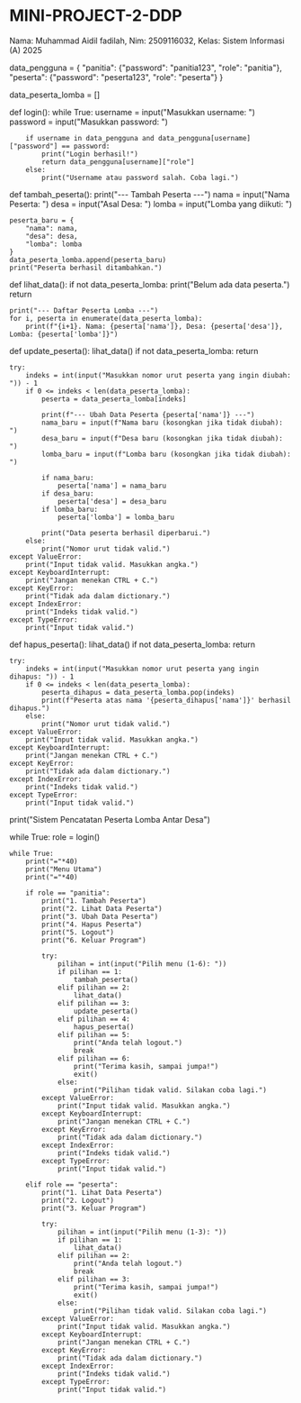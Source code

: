 # MINI-PROJECT-2-DDP
Nama: Muhammad Aidil fadilah, Nim: 2509116032, Kelas: Sistem Informasi (A) 2025

data_pengguna = {
    "panitia": {"password": "panitia123", "role": "panitia"},
    "peserta": {"password": "peserta123", "role": "peserta"}
}

data_peserta_lomba = []

def login():
    while True:
        username = input("Masukkan username: ")
        password = input("Masukkan password: ")

        if username in data_pengguna and data_pengguna[username]["password"] == password:
            print("Login berhasil!")
            return data_pengguna[username]["role"]
        else:
            print("Username atau password salah. Coba lagi.")

def tambah_peserta():
    print("--- Tambah Peserta ---")
    nama = input("Nama Peserta: ")
    desa = input("Asal Desa: ")
    lomba = input("Lomba yang diikuti: ")
    
    peserta_baru = {
        "nama": nama,
        "desa": desa,
        "lomba": lomba
    }
    data_peserta_lomba.append(peserta_baru)
    print("Peserta berhasil ditambahkan.")

def lihat_data():
    if not data_peserta_lomba:
        print("Belum ada data peserta.")
        return

    print("--- Daftar Peserta Lomba ---")
    for i, peserta in enumerate(data_peserta_lomba):
        print(f"{i+1}. Nama: {peserta['nama']}, Desa: {peserta['desa']}, Lomba: {peserta['lomba']}")

def update_peserta():
    lihat_data()
    if not data_peserta_lomba:
        return
        
    try:
        indeks = int(input("Masukkan nomor urut peserta yang ingin diubah: ")) - 1
        if 0 <= indeks < len(data_peserta_lomba):
            peserta = data_peserta_lomba[indeks]
            
            print(f"--- Ubah Data Peserta {peserta['nama']} ---")
            nama_baru = input(f"Nama baru (kosongkan jika tidak diubah): ")
            desa_baru = input(f"Desa baru (kosongkan jika tidak diubah): ")
            lomba_baru = input(f"Lomba baru (kosongkan jika tidak diubah): ")
            
            if nama_baru:
                peserta['nama'] = nama_baru
            if desa_baru:
                peserta['desa'] = desa_baru
            if lomba_baru:
                peserta['lomba'] = lomba_baru
            
            print("Data peserta berhasil diperbarui.")
        else:
            print("Nomor urut tidak valid.")
    except ValueError:
        print("Input tidak valid. Masukkan angka.")
    except KeyboardInterrupt:
        print("Jangan menekan CTRL + C.")
    except KeyError:
        print("Tidak ada dalam dictionary.")
    except IndexError:
        print("Indeks tidak valid.")
    except TypeError:
        print("Input tidak valid.")

def hapus_peserta():
    lihat_data()
    if not data_peserta_lomba:
        return
        
    try:
        indeks = int(input("Masukkan nomor urut peserta yang ingin dihapus: ")) - 1
        if 0 <= indeks < len(data_peserta_lomba):
            peserta_dihapus = data_peserta_lomba.pop(indeks)
            print(f"Peserta atas nama '{peserta_dihapus['nama']}' berhasil dihapus.")
        else:
            print("Nomor urut tidak valid.")
    except ValueError:
        print("Input tidak valid. Masukkan angka.")
    except KeyboardInterrupt:
        print("Jangan menekan CTRL + C.")
    except KeyError:
        print("Tidak ada dalam dictionary.")
    except IndexError:
        print("Indeks tidak valid.")
    except TypeError:
        print("Input tidak valid.")

print("Sistem Pencatatan Peserta Lomba Antar Desa")

while True:
    role = login()
    
    while True:
        print("="*40)
        print("Menu Utama")
        print("="*40)
        
        if role == "panitia":
            print("1. Tambah Peserta")
            print("2. Lihat Data Peserta")
            print("3. Ubah Data Peserta")
            print("4. Hapus Peserta")
            print("5. Logout")
            print("6. Keluar Program")
            
            try:
                pilihan = int(input("Pilih menu (1-6): "))
                if pilihan == 1:
                    tambah_peserta()
                elif pilihan == 2:
                    lihat_data()
                elif pilihan == 3:
                    update_peserta()
                elif pilihan == 4:
                    hapus_peserta()
                elif pilihan == 5:
                    print("Anda telah logout.")
                    break  
                elif pilihan == 6:
                    print("Terima kasih, sampai jumpa!")
                    exit() 
                else:
                    print("Pilihan tidak valid. Silakan coba lagi.")
            except ValueError:
                print("Input tidak valid. Masukkan angka.")
            except KeyboardInterrupt:
                print("Jangan menekan CTRL + C.")
            except KeyError:
                print("Tidak ada dalam dictionary.")
            except IndexError:
                print("Indeks tidak valid.")
            except TypeError:
                print("Input tidak valid.")

        elif role == "peserta":
            print("1. Lihat Data Peserta")
            print("2. Logout")
            print("3. Keluar Program")
            
            try:
                pilihan = int(input("Pilih menu (1-3): "))
                if pilihan == 1:
                    lihat_data()
                elif pilihan == 2:
                    print("Anda telah logout.")
                    break  
                elif pilihan == 3:
                    print("Terima kasih, sampai jumpa!")
                    exit()
                else:
                    print("Pilihan tidak valid. Silakan coba lagi.")
            except ValueError:
                print("Input tidak valid. Masukkan angka.")
            except KeyboardInterrupt:
                print("Jangan menekan CTRL + C.")
            except KeyError:
                print("Tidak ada dalam dictionary.")
            except IndexError:
                print("Indeks tidak valid.")
            except TypeError:
                print("Input tidak valid.")
